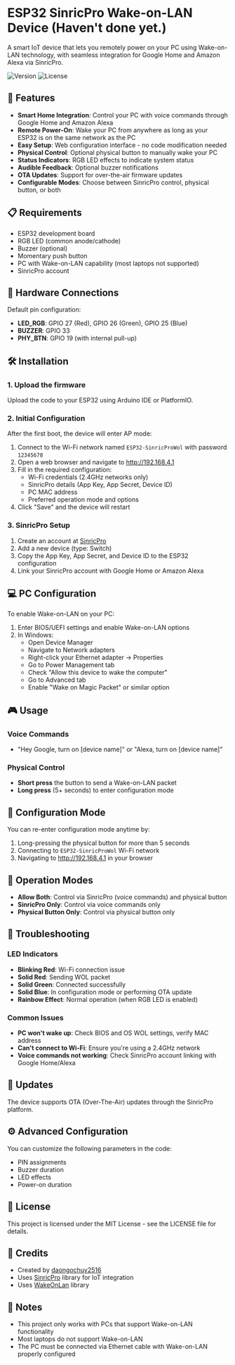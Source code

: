 # ESP32 SinricPro Wake-on-LAN Device (Haven't done yet.)

A smart IoT device that lets you remotely power on your PC using Wake-on-LAN technology, with seamless integration for Google Home and Amazon Alexa via SinricPro.

![Version](https://img.shields.io/badge/version-3.6.0-blue)
![License](https://img.shields.io/badge/license-MIT-green)

## 🌟 Features

- **Smart Home Integration**: Control your PC with voice commands through Google Home and Amazon Alexa
- **Remote Power-On**: Wake your PC from anywhere as long as your ESP32 is on the same network as the PC
- **Easy Setup**: Web configuration interface - no code modification needed
- **Physical Control**: Optional physical button to manually wake your PC
- **Status Indicators**: RGB LED effects to indicate system status
- **Audible Feedback**: Optional buzzer notifications
- **OTA Updates**: Support for over-the-air firmware updates
- **Configurable Modes**: Choose between SinricPro control, physical button, or both

## 📋 Requirements

- ESP32 development board
- RGB LED (common anode/cathode)
- Buzzer (optional)
- Momentary push button
- PC with Wake-on-LAN capability (most laptops not supported)
- SinricPro account

## 🔌 Hardware Connections

Default pin configuration:
- **LED_RGB**: GPIO 27 (Red), GPIO 26 (Green), GPIO 25 (Blue)
- **BUZZER**: GPIO 33
- **PHY_BTN**: GPIO 19 (with internal pull-up)

## 🛠️ Installation

### 1. Upload the firmware

Upload the code to your ESP32 using Arduino IDE or PlatformIO.

### 2. Initial Configuration

After the first boot, the device will enter AP mode:
1. Connect to the Wi-Fi network named `ESP32-SinricProWol` with password `12345678`
2. Open a web browser and navigate to http://192.168.4.1
3. Fill in the required configuration:
   - Wi-Fi credentials (2.4GHz networks only)
   - SinricPro details (App Key, App Secret, Device ID)
   - PC MAC address
   - Preferred operation mode and options
4. Click "Save" and the device will restart

### 3. SinricPro Setup

1. Create an account at [SinricPro](https://sinric.pro)
2. Add a new device (type: Switch)
3. Copy the App Key, App Secret, and Device ID to the ESP32 configuration
4. Link your SinricPro account with Google Home or Amazon Alexa

## 💻 PC Configuration

To enable Wake-on-LAN on your PC:

1. Enter BIOS/UEFI settings and enable Wake-on-LAN options
2. In Windows:
   - Open Device Manager
   - Navigate to Network adapters
   - Right-click your Ethernet adapter → Properties
   - Go to Power Management tab
   - Check "Allow this device to wake the computer"
   - Go to Advanced tab
   - Enable "Wake on Magic Packet" or similar option

## 🎮 Usage

### Voice Commands

- "Hey Google, turn on [device name]" or "Alexa, turn on [device name]"

### Physical Control

- **Short press** the button to send a Wake-on-LAN packet
- **Long press** (5+ seconds) to enter configuration mode

## 🔄 Configuration Mode

You can re-enter configuration mode anytime by:
1. Long-pressing the physical button for more than 5 seconds
2. Connecting to `ESP32-SinricProWol` Wi-Fi network
3. Navigating to http://192.168.4.1 in your browser

## 📝 Operation Modes

- **Allow Both**: Control via SinricPro (voice commands) and physical button
- **SinricPro Only**: Control via voice commands only
- **Physical Button Only**: Control via physical button only

## 🚨 Troubleshooting

### LED Indicators

- **Blinking Red**: Wi-Fi connection issue
- **Solid Red**: Sending WOL packet
- **Solid Green**: Connected successfully
- **Solid Blue**: In configuration mode or performing OTA update
- **Rainbow Effect**: Normal operation (when RGB LED is enabled)

### Common Issues

- **PC won't wake up**: Check BIOS and OS WOL settings, verify MAC address
- **Can't connect to Wi-Fi**: Ensure you're using a 2.4GHz network
- **Voice commands not working**: Check SinricPro account linking with Google Home/Alexa

## 🔄 Updates

The device supports OTA (Over-The-Air) updates through the SinricPro platform.

## ⚙️ Advanced Configuration

You can customize the following parameters in the code:
- PIN assignments
- Buzzer duration
- LED effects
- Power-on duration

## 📜 License

This project is licensed under the MIT License - see the LICENSE file for details.

## 🙏 Credits

- Created by [daongochuy2516](https://github.com/daongochuy2516)
- Uses [SinricPro](https://github.com/sinricpro/esp8266-esp32-sdk) library for IoT integration
- Uses [WakeOnLan](https://github.com/a7md0/WakeOnLan) library

## 📌 Notes

- This project only works with PCs that support Wake-on-LAN functionality
- Most laptops do not support Wake-on-LAN
- The PC must be connected via Ethernet cable with Wake-on-LAN properly configured
